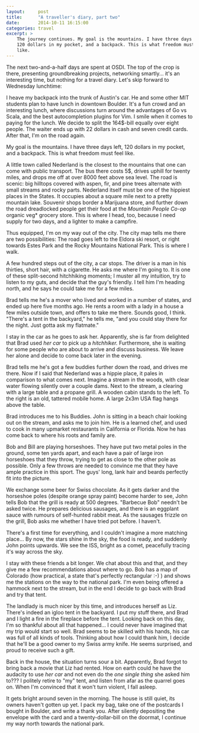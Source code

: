 ```yaml
---
layout:     post
title:      "A traveller's diary, part two"
date:       2014-10-11 16:15:00
categories: travel
excerpt: >
    The journey continues. My goal is the mountains. I have three days left,
    120 dollars in my pocket, and a backpack. This is what freedom must feel
    like.
---
```


The next two-and-a-half days are spent at OSDI. The top of the crop is there,
presenting groundbreaking projects, networking smartly... it's an interesting
time, but nothing for a travel diary. Let's skip forward to Wednesday lunchtime:

I heave my backpack into the trunk of Austin's car. He and some other MIT
students plan to have lunch in downtown Boulder. It's a fun crowd and an
interesting lunch, where discussions turn around the advantages of Go vs Scala,
and the best autocompletion plugins for Vim. I smile when it comes to paying for
the lunch. We decide to split the 164$-bill equally over eight people. The
waiter ends up with 22 dollars in cash and seven credit cards. After that, I'm
on the road again.

My goal is the mountains. I have three days left, 120 dollars in my pocket, and a
backpack. This is what freedom must feel like.

A little town called Nederland is the closest to the mountains that one can come
with public transport. The bus there costs 5$, drives uphill for twenty miles,
and drops me off at over 8000 feet above sea level. The road is scenic: big
hilltops covered with aspen, fir, and pine trees alternate with small streams
and rocky parts. Nederland itself must be one of the hippiest places in the
States. It occupies about a square mile next to a pretty mountain lake. Souvenir
shops border a Marijuana store, and further down the road dreadlocked people get
their food at the *Mountain People Co-op* organic veg\* grocery store. This is
where I head, too, because I need supply for two days, and a lighter to make a
campfire.

Thus equipped, I'm on my way out of the city. The city map tells me there are
two possibilities: The road goes left to the Eldora ski resort, or right towards
Estes Park and the Rocky Mountains National Park. This is where I walk.

A few hundred steps out of the city, a car stops. The driver is a man in his
thirties, short hair, with a cigarette. He asks me where I'm going to. It is
one of these split-second hitchhiking moments; I muster all my intuition, try
to listen to my guts, and decide that the guy's friendly. I tell him I'm heading
north, and he says he could take me for a few miles.

Brad tells me he's a mover who lived and worked in a number of states, and ended
up here five months ago. He rents a room with a lady in a house a few miles
outside town, and offers to take me there. Sounds good, I think. "There's a tent
in the backyard," he tells me, "and you could stay there for the night. Just
gotta ask my flatmate."

I stay in the car as he goes to ask her. Apparently, she is far from delighted
that Brad used *her car* to pick up a *hitchhiker.* Furthermore, she is waiting
for some people who are about to arrive and discuss business. We leave her alone
and decide to come back later in the evening.

Brad tells me he's got a few buddies further down the road, and drives me there.
Now if I said that Nederland was a hippie place, it pales in comparison to what
comes next. Imagine a stream in the woods, with clear water flowing silently
over a couple dams. Next to the stream, a clearing with a large table and a
propane grill. A wooden cabin stands to the left. To the right is an old,
tattered mobile home. A large 2x3m USA flag hangs above the table.

Brad introduces me to his Buddies. John is sitting in a beach chair looking out
on the stream, and asks me to join him. He is a learned chef, and used to cook
in many upmarket restaurants in California or Florida. Now he has come back to
where his roots and family are.

Bob and Bill are playing horseshoes. They have put two metal poles in the
ground, some ten yards apart, and each have a pair of large iron horseshoes that
they throw, trying to get as close to the other pole as possible. Only a few
throws are needed to convince me that they have ample practice in this sport.
The guys' long, lank hair and beards perfectly fit into the picture.

We exchange some beer for Swiss chocolate. As it gets darker and the horseshoe
poles (despite orange spray paint) become harder to see, John tells Bob that the
grill is ready at 500 degrees. "Barbecue Bob" needn't be asked twice. He
prepares delicious sausages, and there is an eggplant sauce with rumours of
self-hunted rabbit meat. As the sausages frizzle on the grill, Bob asks
me whether I have tried pot before. I haven't.

There's a first time for everything, and I couldn't imagine a more matching
place... By now, the stars shine in the sky, the food is ready, and suddenly
John points upwards. We see the ISS, bright as a comet, peacefully tracing it's
way across the sky.

I stay with these friends a bit longer. We chat about this and that, and they
give me a few recommendations about where to go. Bob has a map of Colorado (how
practical, a state that's perfectly rectangular :-) ) and shows me the stations
on the way to the national park. I'm even being offered a hammock next to the
stream, but in the end I decide to go back with Brad and try that tent.

The landlady is much nicer by this time, and introduces herself as Liz. There's
indeed an igloo tent in the backyard. I put my stuff there, and Brad and I light
a fire in the fireplace before the tent. Looking back on this day, I'm so
thankful about all that happened... I could never have imagined that my trip
would start so well. Brad seems to be skilled with his hands, his car was full
of all kinds of tools. Thinking about how I could thank him, I decide that he'll
be a good owner to my Swiss army knife. He seems surprised, and proud to
receive such a gift.

Back in the house, the situation turns sour a bit. Apparently, Brad forgot to
bring back a movie that Liz had rented. How on earth could he have the audacity
to use *her car* and not even do the *one single thing* she asked him to??? I
politely retire to "my" tent, and listen from afar as the quarrel goes on. When
I'm convinced that it won't turn violent, I fall asleep.

It gets bright around seven in the morning. The house is still quiet, its
owners haven't gotten up yet. I pack my bag, take one of the postcards I bought
in Boulder, and write a thank you. After silently depositing the envelope with
the card and a twenty-dollar-bill on the doormat, I continue my way north
towards the national park.
